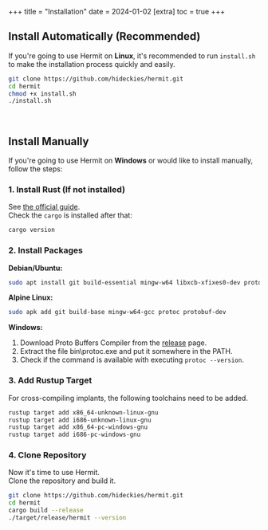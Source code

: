 +++
title = "Installation"
date = 2024-01-02
[extra]
toc = true
+++

## Install Automatically (Recommended)

If you're going to use Hermit on **Linux**, it's recommended to run `install.sh` to make the installation process quickly and easily.

```sh
git clone https://github.com/hideckies/hermit.git
cd hermit
chmod +x install.sh
./install.sh
```

<br />

## Install Manually

If you're going to use Hermit on **Windows** or would like to install manually, follow the steps:

### 1. Install Rust (If not installed)

See [the official guide](https://www.rust-lang.org/tools/install).  
Check the `cargo` is installed after that:

```sh
cargo version
```

### 2. Install Packages

**Debian/Ubuntu:**

```sh
sudo apt install git build-essential mingw-w64 libxcb-xfixes0-dev protobuf-compiler libprotobuf-dev
```

**Alpine Linux:**

```sh
sudo apk add git build-base mingw-w64-gcc protoc protobuf-dev
```

**Windows:**

1. Download Proto Buffers Compiler from the [release](https://github.com/protocolbuffers/protobuf/releases/latest) page.  
2. Extract the file bin\protoc.exe and put it somewhere in the PATH.
3. Check if the command is available with executing `protoc --version`.


### 3. Add Rustup Target

For cross-compiling implants, the following toolchains need to be added.

```sh
rustup target add x86_64-unknown-linux-gnu
rustup target add i686-unknown-linux-gnu
rustup target add x86_64-pc-windows-gnu
rustup target add i686-pc-windows-gnu
```

### 4. Clone Repository

Now it's time to use Hermit.  
Clone the repository and build it.

```sh
git clone https://github.com/hideckies/hermit.git
cd hermit
cargo build --release
./target/release/hermit --version
```
